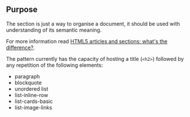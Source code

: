 ## Purpose

The section is just a way to organise a document, it should be used with understanding of its semantic meaning.

For more information read [HTML5 articles and sections: what's the difference?](http://www.brucelawson.co.uk/2010/html5-articles-and-sections-whats-the-difference/).

The pattern currently has the capacity of hosting a title (`<h2>`) followed by any repetition of the following elements:

- paragraph
- blockquote
- unordered list
- list-inline-row
- list-cards-basic
- list-image-links
